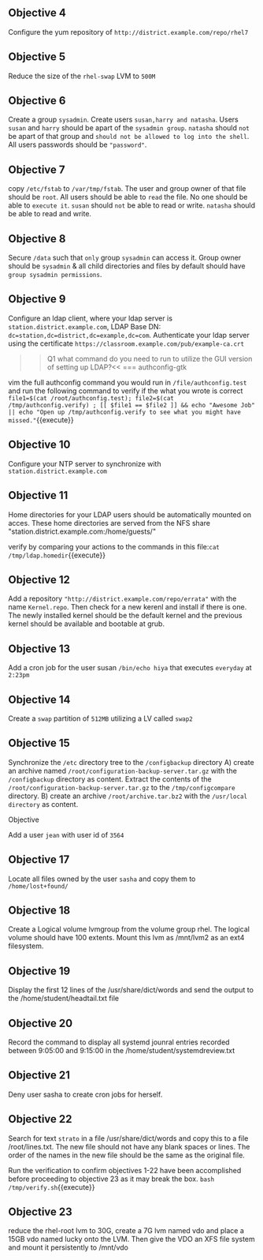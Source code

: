 
## Objective 4

Configure the yum repository of `http://district.example.com/repo/rhel7`
 
## Objective 5

Reduce the size of the `rhel-swap` LVM to `500M`

## Objective 6

Create a group `sysadmin`. Create users `susan,harry and natasha`. Users `susan` and `harry` should be apart of the `sysadmin group`. `natasha` should `not` be apart of that group and `should not be allowed to log into the shell`. All users passwords should be `"password"`.

## Objective 7

copy `/etc/fstab` to `/var/tmp/fstab`. The user and group owner of that file should be `root`. All users should be able to `read` the file. No one should be able to `execute it`. `susan` should `not` be able to read or write. `natasha` should be able to read and write. 

## Objective 8

Secure `/data` such that `only` group `sysadmin` can access it. Group owner should be `sysadmin` & all child directories and files by default should have `group sysadmin permissions`. 

## Objective 9

Configure an ldap client, where your ldap server is `station.district.example.com`, LDAP Base DN: `dc=station,dc=district,dc=example,dc=com`. Authenticate your ldap server using the certificate `https://classroom.example.com/pub/example-ca.crt`

>>Q1 what command do you need to run to utilize the GUI version of setting up LDAP?<<
=== authconfig-gtk

vim the full authconfig command you would run in `/file/authconfig.test` and run the following command to verify if the what you wrote is correct `file1=$(cat /root/authconfig.test); file2=$(cat /tmp/authconfig.verify) ; [[ $file1 == $file2 ]] && echo "Awesome Job" || echo "Open up /tmp/authconfig.verify to see what you might have missed."`{{execute}}

## Objective 10

Configure your NTP server to synchronize with `station.district.example.com`

## Objective 11

Home directories for your LDAP users should be automatically mounted on acces. These home directories are served from the NFS share "station.district.example.com:/home/guests/"

verify by comparing your actions to the commands in this file:`cat /tmp/ldap.homedir`{{execute}}

## Objective 12

Add a repository `"http://district.example.com/repo/errata"` with the name `Kernel.repo`. Then check for a new kerenl and install if there is one. The newly installed kernel should be the default kernel and the previous kernel should be available and bootable at grub. 

## Objective 13

Add a cron job for the user susan `/bin/echo hiya` that executes `everyday` at `2:23pm`

## Objective 14 

Create a `swap` partition of `512MB` utilizing a LV called `swap2`

## Objective 15

Synchronize the `/etc` directory tree to the `/configbackup` directory  A) create an archive named `/root/configuration-backup-server.tar.gz` with the `/configbackup` directory as content. Extract the contents of the  `/root/configuration-backup-server.tar.gz` to the `/tmp/configcompare` directory.  B) create an archive `/root/archive.tar.bz2` with the `/usr/local directory` as content. 

Objective 

Add a user `jean` with user id of `3564`

## Objective 17

Locate all files owned by the user `sasha` and copy them to `/home/lost+found/`

## Objective 18

Create a Logical volume lvmgroup from the volume group rhel. The logical volume should have 100 extents. Mount this lvm as /mnt/lvm2 as an ext4 filesystem. 

## Objective 19

Display the first 12 lines of the /usr/share/dict/words and send the output to the /home/student/headtail.txt file

## Objective 20

Record the command to display all systemd jounral entries recorded between 9:05:00 and 9:15:00 in the /home/student/systemdreview.txt

## Objective 21

Deny user sasha to create cron jobs for herself.

## Objective 22

Search for text `strato` in a file /usr/share/dict/words and copy this to a file /root/lines.txt. The new file should not have any blank spaces or lines. The order of the names in the new file should be the same as the original file. 


Run the verification to confirm objectives 1-22 have been accomplished before proceeding to objective 23 as it may break the box. `bash /tmp/verify.sh`{{execute}}

## Objective 23

reduce the rhel-root lvm to 30G, create a 7G lvm named vdo and place a 15GB vdo named lucky onto the LVM. Then give the VDO an XFS file system and mount it persistently to /mnt/vdo

